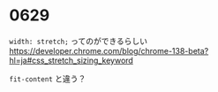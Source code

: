 # 0629

`width: stretch;` ってのができるらしい
https://developer.chrome.com/blog/chrome-138-beta?hl=ja#css_stretch_sizing_keyword

`fit-content` と違う？